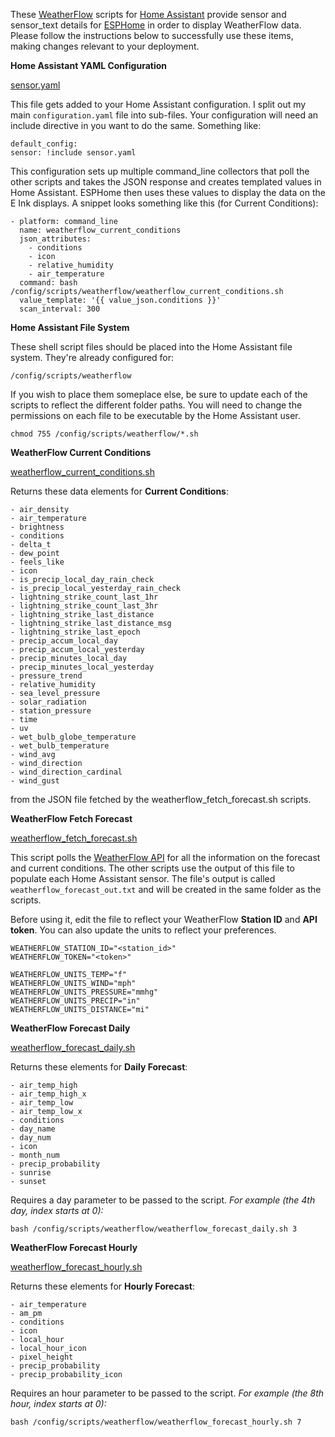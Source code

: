 
These [WeatherFlow](https://weatherflow.com/) scripts for [Home Assistant](https://www.home-assistant.io/) provide sensor and sensor_text details for [ESPHome](https://esphome.io/) in order to display WeatherFlow data. Please follow the instructions below to successfully use these items, making changes relevant to your deployment.

**Home Assistant YAML Configuration**

[sensor.yaml](https://raw.githubusercontent.com/lux4rd0/homeassistant/main/config/scripts/weatherflow/sensor.yaml)

This file gets added to your Home Assistant configuration. I split out my main `configuration.yaml` file into sub-files. Your configuration will need an include directive in you want to do the same. Something like:

    default_config:
    sensor: !include sensor.yaml

This configuration sets up multiple command_line collectors that poll the other scripts and takes the JSON response and creates templated values in Home Assistant. ESPHome then uses these values to display the data on the E Ink displays. A snippet looks something like this (for Current Conditions):

    - platform: command_line
      name: weatherflow_current_conditions
      json_attributes:
        - conditions
        - icon
        - relative_humidity
        - air_temperature
      command: bash /config/scripts/weatherflow/weatherflow_current_conditions.sh
      value_template: '{{ value_json.conditions }}'
      scan_interval: 300

**Home Assistant File System**

These shell script files should be placed into the Home Assistant file system. They're already configured for:

    /config/scripts/weatherflow

If you wish to place them someplace else, be sure to update each of the scripts to reflect the different folder paths. You will need to change the permissions on each file to be executable by the Home Assistant user.

    chmod 755 /config/scripts/weatherflow/*.sh

**WeatherFlow Current Conditions**

[weatherflow_current_conditions.sh](https://raw.githubusercontent.com/lux4rd0/homeassistant/main/config/scripts/weatherflow/weatherflow_current_conditions.sh)

Returns these data elements for **Current Conditions**:

    - air_density
    - air_temperature
    - brightness
    - conditions
    - delta_t
    - dew_point
    - feels_like
    - icon
    - is_precip_local_day_rain_check
    - is_precip_local_yesterday_rain_check
    - lightning_strike_count_last_1hr
    - lightning_strike_count_last_3hr
    - lightning_strike_last_distance
    - lightning_strike_last_distance_msg
    - lightning_strike_last_epoch
    - precip_accum_local_day
    - precip_accum_local_yesterday
    - precip_minutes_local_day
    - precip_minutes_local_yesterday
    - pressure_trend
    - relative_humidity
    - sea_level_pressure
    - solar_radiation
    - station_pressure
    - time
    - uv
    - wet_bulb_globe_temperature
    - wet_bulb_temperature
    - wind_avg
    - wind_direction
    - wind_direction_cardinal
    - wind_gust

from the JSON file fetched by the weatherflow_fetch_forecast.sh scripts.

**WeatherFlow Fetch Forecast**

[weatherflow_fetch_forecast.sh](https://raw.githubusercontent.com/lux4rd0/homeassistant/main/config/scripts/weatherflow/weatherflow_fetch_forecast.sh)

This script polls the [WeatherFlow API](https://weatherflow.github.io/Tempest/api/) for all the information on the forecast and current conditions. The other scripts use the output of this file to populate each Home Assistant sensor. The file's output is called `weatherflow_forecast_out.txt` and will be created in the same folder as the scripts.

Before using it, edit the file to reflect your WeatherFlow **Station ID** and **API token**. You can also update the units to reflect your preferences.

    WEATHERFLOW_STATION_ID="<station_id>"
    WEATHERFLOW_TOKEN="<token>"
    
    WEATHERFLOW_UNITS_TEMP="f"
    WEATHERFLOW_UNITS_WIND="mph"
    WEATHERFLOW_UNITS_PRESSURE="mmhg"
    WEATHERFLOW_UNITS_PRECIP="in"
    WEATHERFLOW_UNITS_DISTANCE="mi"

**WeatherFlow Forecast Daily**

[weatherflow_forecast_daily.sh](https://raw.githubusercontent.com/lux4rd0/homeassistant/main/config/scripts/weatherflow/weatherflow_forecast_daily.sh)

Returns these elements for **Daily Forecast**:

    - air_temp_high
    - air_temp_high_x
    - air_temp_low
    - air_temp_low_x
    - conditions
    - day_name
    - day_num
    - icon
    - month_num
    - precip_probability
    - sunrise
    - sunset

Requires a day parameter to be passed to the script.
*For example (the 4th day, index starts at 0):*

    bash /config/scripts/weatherflow/weatherflow_forecast_daily.sh 3

**WeatherFlow Forecast Hourly**

[weatherflow_forecast_hourly.sh](https://raw.githubusercontent.com/lux4rd0/homeassistant/main/config/scripts/weatherflow/weatherflow_forecast_hourly.sh)

Returns these elements for **Hourly Forecast**:

    - air_temperature
    - am_pm
    - conditions
    - icon
    - local_hour
    - local_hour_icon
    - pixel_height
    - precip_probability
    - precip_probability_icon

Requires an hour parameter to be passed to the script.
*For example (the 8th hour, index starts at 0):*

    bash /config/scripts/weatherflow/weatherflow_forecast_hourly.sh 7
